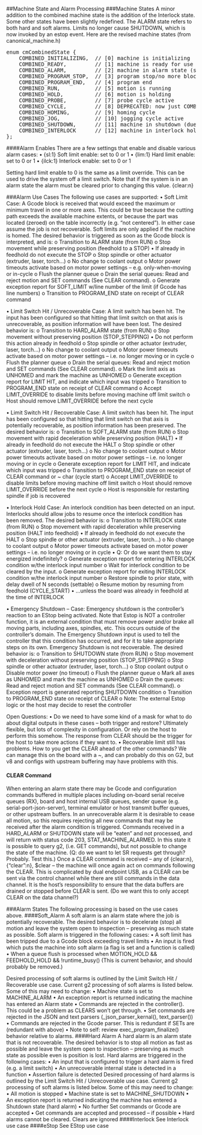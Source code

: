 ##Machine State and Alarm Processing
###Machine States
A minor addition to the combined machine state is the addition of the Interlock state. Some other states have been slightly redefined. The ALARM state refers to both hard and soft alarms. Limits no longer cause SHUTDOWN, which is now invoked by an estop event. Here are the revised machine states (from canonical_machine.h)

<pre>
enum cmCombinedState {
	COMBINED_INITIALIZING,  // [0] machine is initializing
	COMBINED_READY,         // [1] machine is ready for use
	COMBINED_ALARM,         // [2] machine in alarm state (soft or hard)
	COMBINED_PROGRAM_STOP,  // [3] program stop/no more blocks
	COMBINED_PROGRAM_END,   // [4] program end
	COMBINED_RUN,           // [5] motion is running
	COMBINED_HOLD,          // [6] motion is holding
	COMBINED_PROBE,         // [7] probe cycle active
	COMBINED_CYCLE,         // [8] DEPRECATED: now just COMBINED_RUN
	COMBINED_HOMING,        // [9] homing cycle 
	COMBINED_JOG,           // [10] jogging cycle active
	COMBINED_SHUTDOWN,      // [11] machine in shutdown (due to emergency stop)
	COMBINED_INTERLOCK      // [12] machine in interlock hold
};
</pre>

####Alarm Enables
There are a few settings that enable and disable various alarm cases:
•	{sl:1} Soft limit enable: set to 0 or 1
•	{lim:1} Hard limit enable: set to 0 or 1
•	{ilck:1} Interlock enable: set to 0 or 1

Setting hard limit enable to 0 is the same as a limit override. This can be used to drive the system off a limit switch. Note that if the system is in an alarm state the alarm must be cleared prior to changing this value. {clear:n}

###Alarm Use Cases
The following use cases are supported:
•	Soft Limit Case: A Gcode block is received that would exceed the maximum or minimum travel in one or more axes. This could be true because the cutting path exceeds the available machine extents, or because the part was located (zeroed) on the table incorrectly (e.g. “not centered”). In either case assume the job is not recoverable. Soft limits are only applied if the machine is homed. The desired behavior is triggered as soon as the Gcode block is interpreted, and is:
o	Transition to ALARM state (from RUN)
o	Stop movement while preserving position (feedhold to a STOP)
•	If already in feedhold do not execute the STOP
o	Stop spindle or other actuator (extruder, laser, torch…)
o	No change to coolant output
o	Motor power timeouts activate based on motor power settings – e.g. only-when-moving or in-cycle
o	Flush the planner queue 
o	Drain the serial queues: Read and reject motion and SET commands (See CLEAR command).
o	Generate exception report for SOFT_LIMIT w/line number of the limit (if Gcode has line numbers)
o	Transition to PROGRAM_END state on receipt of CLEAR command

•	Limit Switch Hit / Unrecoverable Case: A limit switch has been hit. The input has been configured so that hitting that limit switch on that axis is unrecoverable, as position information will have been lost. The desired behavior is:
o	Transition to HARD_ALARM state (from RUN)
o	Stop movement without preserving position (STOP_STEPPING)
•	Do not perform this action already in feedhold
o	Stop spindle or other actuator (extruder, laser, torch…)
o	No change to coolant output
o	Motor power timeouts activate based on motor power settings – i.e. no longer moving or in cycle
o	Flush the planner queue
o	Drain the serial queues: Read and reject motion and SET commands (See CLEAR command).
o	Mark the limit axis as UNHOMED and mark the machine as UNHOMED
o	Generate exception report for LIMIT HIT, and indicate which input was tripped
o	Transition to PROGRAM_END state on receipt of CLEAR command 
o	Accept LIMIT_OVERRIDE to disable limits before moving machine off limit switch
o	Host should remove LIMIT_OVERRIDE before the next cycle

•	Limit Switch Hit / Recoverable Case: A limit switch has been hit. The input has been configured so that hitting that limit switch on that axis is potentially recoverable, as position information has been preserved. The desired behavior is:
o	Transition to SOFT_ALARM state (from RUN)
o	Stop movement with rapid deceleration while preserving position (HALT)
•	If already in feedhold do not execute the HALT
o	Stop spindle or other actuator (extruder, laser, torch…)
o	No change to coolant output
o	Motor power timeouts activate based on motor power settings – i.e. no longer moving or in cycle
o	Generate exception report for LIMIT HIT, and indicate which input was tripped
o	Transition to PROGRAM_END state on receipt of CLEAR command or ~ char (cycle start)
o	Accept LIMIT_OVERRIDE to disable limits before moving machine off limit switch
o	Host should remove LIMIT_OVERRIDE before the next cycle
o	Host is responsible for restarting spindle if job is recovered

•	Interlock Hold Case: An interlock condition has been detected on an input. Interlocks should allow jobs to resume once the interlock condition has been removed. The desired behavior is:
o	Transition to INTERLOCK state (from RUN)
o	Stop movement with rapid deceleration while preserving position (HALT into feedhold)
•	If already in feedhold do not execute the HALT
o	Stop spindle or other actuator (extruder, laser, torch…)
o	No change to coolant output
o	Motor power timeouts activate based on motor power settings – i.e. no longer moving or in cycle
•	Q: Or do we want them to stay energized indefinitely?
o	Generate exception report for entering INTERLOCK condition w/the interlock input number
o	Wait for interlock condition to be cleared by the input.
o	Generate exception report for exiting INTERLOCK condition w/the interlock input number
o	Restore spindle to prior state, with delay dwell of N seconds (settable)
o	Resume motion by resuming from feedhold (CYCLE_START)
•	…unless the board was already in feedhold at the time of INTERLOCK

•	Emergency Shutdown – Case: Emergency shutdown is the controller’s reaction to an EStop being activated. Note that Estop is NOT a controller function, it is an external condition that must remove power and/or brake all moving parts, including axes, spindles, etc. This occurs outside of the controller’s domain. The Emergency Shutdown input is used to tell the controller that this condition has occurred, and for it to take appropriate steps on its own. Emergency Shutdown is not recoverable. The desired behavior is:
o	Transition to SHUTDOWN state (from RUN)
o	Stop movement with deceleration without preserving position (STOP_STEPPING)
o	Stop spindle or other actuator (extruder, laser, torch…)
o	Stop coolant output
o	Disable motor power (no timeout)
o	Flush the planner queue
o	Mark all axes as UNHOMED and mark the machine as UNHOMED
o	Drain the queues: Read and reject motion and SET commands (See CLEAR command).
o	Exception report is generated reporting SHUTDOWN condition
o	Transition to PROGRAM_END state on receipt of CLEAR
o	Note: The external Estop logic or the host may decide to reset the controller

Open Questions:
•	Do we need to have some kind of a mask for what to do about digital outputs in these cases – both trigger and restore? Ultimately flexible, but lots of complexity in configuration. Or rely on the host to perform this somehow. The response from CLEAR should be the trigger for the host to take more actions if they want to.
•	Recoverable limit still has problems. How to you get the CLEAR ahead of the other commands? We can manage this on the board with a ~, and can probably do this on G2, but v8 and configs with upstream buffering may have problems with this.

#### CLEAR Command
When entering an alarm state there may be Gcode and configuration commands buffered in multiple places including on-board serial receive queues (RX), board and host internal USB queues, sender queue (e.g. serial-port-json-server), terminal emulator or host transmit buffer queues, or other upstream buffers. 
In an unrecoverable alarm it is desirable to cease all motion, so this requires rejecting all new commands that may be received after the alarm condition is triggered. Commands received in a HARD_ALARM or SHUTDOWN state will be “eaten” and not processed, and will return with status code 203, STAT_MACHINE_ALARMED. 
In this state it is possible to query g2, (i.e. GET commands), but not possible to change the state of the machine. 
(Q: do we want to let SR requests get through? Probably. Test this.)
Once a CLEAR command is received – any of {clear:n}, {“clear”:n}, $clear – the machine will once again act on commands following the CLEAR.
This is complicated by dual endpoint USB, as a CLEAR can be sent via the control channel while there are still commands in the data channel. It is the host’s responsibility to ensure that the data buffers are drained or stopped before CLEAR is sent. (Do we want this to only accept CLEAR on the data channel?)

###Alarm States
The following processing is based on the use cases above.
####Soft_Alarm
A soft alarm is an alarm state where the job is potentially recoverable. The desired behavior is to decelerate (stop) all motion and leave the system open to inspection – preserving as much state as possible.
Soft alarm is triggered in the following cases:
•	A soft limit has been tripped due to a Gcode block exceeding travel limits
•	An input is fired which puts the machine into soft alarm (a flag is set and a function is called)
•	When a queue flush is processed when MOTION_HOLD && FEEDHOLD_HOLD && !runtime_busy() 
(This is current behavior, and should probably be removed.)

Desired processing of soft alarms is outlined by the Limit Switch Hit / Recoverable use case. Current g2 processing of soft alarms is listed below. Some of this may need to change:
•	Machine state is set to MACHINE_ALARM
•	An exception report is returned indicating the machine has entered an Alarm state
•	Commands are rejected in the controller(). This could be a problem as CLEARS won’t get through.
•	Set commands are rejected in the JSON and text parsers (_json_parser_kernal(), text_parser())
•	Commands are rejected in the Gcode parser. This is redundant if SETs are  (redundant with above)
•	Note to self: review exec_program_finalize() behavior relative to alarms.
####Hard Alarm
A hard alarm is an alarm state that is not recoverable. The desired behavior is to stop all motion as fast as possible and leave the system open to inspection – preserving as much state as possible even is position is lost.
Hard alarms are triggered in the following cases:
•	An input that is configured to trigger a hard alarm is fired (e.g. a limit switch)
•	An unrecoverable internal state is detected in a function
•	Assertion failure is detected
Desired processing of hard alarms is outlined by the Limit Switch Hit / Unrecoverable use case. Current g2 processing of soft alarms is listed below. Some of this may need to change:
•	All motion is stopped
•	Machine state is set to MACHINE_SHUTDOWN
•	An exception report is returned indicating the machine has entered a Shutdown state (hard alarm)
•	No further Set commands or Gcode are accepted
•	Get commands are accepted and processed – if possible
•	Hard alarms cannot be cleared. Clears are ignored
####Interlock
See Interlock use case
####eStop
See EStop use case
